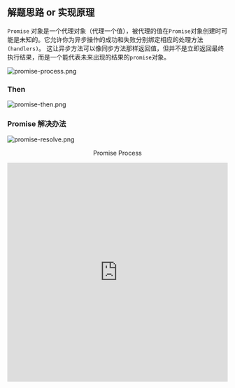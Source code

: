 ## 解题思路 or 实现原理

`Promise` 对象是一个代理对象（代理一个值），被代理的值在`Promise`对象创建时可能是未知的。它允许你为异步操作的成功和失败分别绑定相应的处理方法`(handlers)`。 这让异步方法可以像同步方法那样返回值，但并不是立即返回最终执行结果，而是一个能代表未来出现的结果的`promise`对象。

![promise-process.png](@images/src/promise/images/promise-process.png)

### Then

![promise-then.png](@images/src/promise/images/promise-then.png)

### Promise 解决办法

![promise-resolve.png](@images/src/promise/images/promise-resolve.png)

<p align="center">Promise Process</p>

<iframe src="https://promisesaplus.com/" width="100%" height="500px" frameborder="0" />

<p align="center">Promise A+</p>

<iframe src="http://liubin.org/promises-book/" width="100%" height="500px" frameborder="0" />

<p align="center">JavaScript Promise 迷你书</p>

## 实现代码

<<< @/src/promise/index.ts

## 参考

[Promises/A+规范](https://promisesaplus.com/) -> [【翻译】Promises/A+规范](https://www.ituring.com.cn/article/66566)

[Github Promise](https://github.com/then/promise) -> [Document](https://www.promisejs.org/)

[JavaScript Promise 迷你书](http://liubin.org/promises-book)

[MDN Promise](https://developer.mozilla.org/en-US/docs/Web/JavaScript/Reference/Global_Objects/Promise)

[手写实现满足 Promise/A+ 规范的 Promise](https://www.jianshu.com/p/8d5c3a9e6181)

[BAT 前端经典面试问题：史上最最最详细的手写 Promise 教程](https://juejin.im/post/5b2f02cd5188252b937548ab)

[MDN Promise.finally](https://developer.mozilla.org/zh-CN/docs/Web/JavaScript/Reference/Global_Objects/Promise/finally)
